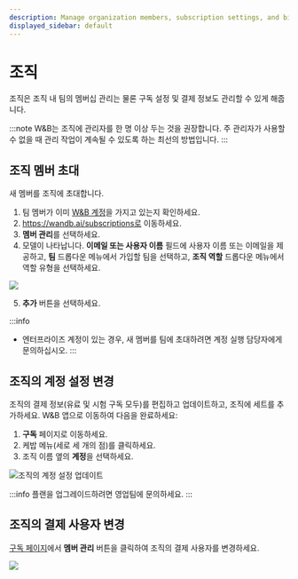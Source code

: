 ```yaml
---
description: Manage organization members, subscription settings, and billing information
displayed_sidebar: default
---
```


# 조직

조직은 조직 내 팀의 멤버십 관리는 물론 구독 설정 및 결제 정보도 관리할 수 있게 해줍니다.

:::note
W&B는 조직에 관리자를 한 명 이상 두는 것을 권장합니다. 주 관리자가 사용할 수 없을 때 관리 작업이 계속될 수 있도록 하는 최선의 방법입니다.
:::

## 조직 멤버 초대

새 멤버를 조직에 초대합니다.
1. 팀 멤버가 이미 [W&B 계정](https://app.wandb.ai/login?signup=true)을 가지고 있는지 확인하세요.
2. https://wandb.ai/subscriptions로 이동하세요.
3. **멤버 관리**를 선택하세요.
4. 모델이 나타납니다. **이메일 또는 사용자 이름** 필드에 사용자 이름 또는 이메일을 제공하고, **팀** 드롭다운 메뉴에서 가입할 팀을 선택하고, **조직 역할** 드롭다운 메뉴에서 역할 유형을 선택하세요.

![](@site/static/images/app_ui/ezgif-3-b665ff2fa9.gif)

5. **추가** 버튼을 선택하세요.

:::info
* 엔터프라이즈 계정이 있는 경우, 새 멤버를 팀에 초대하려면 계정 실행 담당자에게 문의하십시오.
:::

## 조직의 계정 설정 변경

조직의 결제 정보(유료 및 시험 구독 모두)를 편집하고 업데이트하고, 조직에 세트를 추가하세요. W&B 앱으로 이동하여 다음을 완료하세요:

1. **구독** 페이지로 이동하세요.
2. 케밥 메뉴(세로 세 개의 점)를 클릭하세요.
3. 조직 이름 옆의 **계정**을 선택하세요.

![조직의 계정 설정 업데이트](@site/static/images/app_ui/edit_account.gif)

:::info
플랜을 업그레이드하려면 영업팀에 문의하세요.
:::

## 조직의 결제 사용자 변경

[구독 페이지](https://wandb.ai/subscriptions)에서 **멤버 관리** 버튼을 클릭하여 조직의 결제 사용자를 변경하세요.

![](/images/app_ui/change_billing_user.gif)